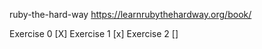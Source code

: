 ruby-the-hard-way https://learnrubythehardway.org/book/

Exercise 0 [X] Exercise 1 [x] Exercise 2 []
